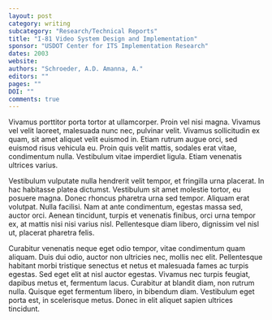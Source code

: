 ```yaml
---
layout: post
category: writing
subcategory: "Research/Technical Reports"
title: "I-81 Video System Design and Implementation"
sponsor: "USDOT Center for ITS Implementation Research"
dates: 2003
website:
authors: "Schroeder, A.D. Amanna, A."
editors: ""
pages: ""
DOI: ""
comments: true
---
```


Vivamus porttitor porta tortor at ullamcorper. Proin vel nisi magna. Vivamus vel velit laoreet, malesuada nunc nec, pulvinar velit. Vivamus sollicitudin ex quam, sit amet aliquet velit euismod in. Etiam rutrum augue orci, sed euismod risus vehicula eu. Proin quis velit mattis, sodales erat vitae, condimentum nulla. Vestibulum vitae imperdiet ligula. Etiam venenatis ultrices varius.

Vestibulum vulputate nulla hendrerit velit tempor, et fringilla urna placerat. In hac habitasse platea dictumst. Vestibulum sit amet molestie tortor, eu posuere magna. Donec rhoncus pharetra urna sed tempor. Aliquam erat volutpat. Nulla facilisi. Nam at ante condimentum, egestas massa sed, auctor orci. Aenean tincidunt, turpis et venenatis finibus, orci urna tempor ex, at mattis nisi nisi varius nisl. Pellentesque diam libero, dignissim vel nisl ut, placerat pharetra felis.

Curabitur venenatis neque eget odio tempor, vitae condimentum quam aliquam. Duis dui odio, auctor non ultricies nec, mollis nec elit. Pellentesque habitant morbi tristique senectus et netus et malesuada fames ac turpis egestas. Sed eget elit at nisl auctor egestas. Vivamus nec turpis feugiat, dapibus metus et, fermentum lacus. Curabitur at blandit diam, non rutrum nulla. Quisque eget fermentum libero, in bibendum diam. Vestibulum eget porta est, in scelerisque metus. Donec in elit aliquet sapien ultrices tincidunt.
